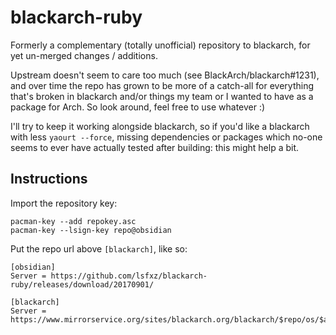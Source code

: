# blackarch-ruby

Formerly a complementary (totally unofficial) repository to blackarch, for yet un-merged changes / additions.

Upstream doesn't seem to care too much (see BlackArch/blackarch#1231), and over time the repo has grown to be more of a catch-all for everything that's broken in blackarch and/or things my team or I wanted to have as a package for Arch. So look around, feel free to use whatever :)

I'll try to keep it working alongside blackarch, so if you'd like a blackarch with less `yaourt --force`, missing dependencies or packages which no-one seems to ever have actually tested after building: this might help a bit.

## Instructions

Import the repository key:

```
pacman-key --add repokey.asc
pacman-key --lsign-key repo@obsidian
```

Put the repo url above `[blackarch]`, like so:

```
[obsidian]
Server = https://github.com/lsfxz/blackarch-ruby/releases/download/20170901/

[blackarch]
Server = https://www.mirrorservice.org/sites/blackarch.org/blackarch/$repo/os/$arch
```
